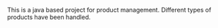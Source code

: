 This is a java based project for product management. Different types of products have been handled.
